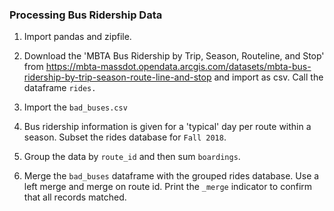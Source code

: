 ### Processing Bus Ridership Data

1. Import pandas and zipfile.

2. Download the 'MBTA Bus Ridership by Trip, Season, Routeline, and Stop' from https://mbta-massdot.opendata.arcgis.com/datasets/mbta-bus-ridership-by-trip-season-route-line-and-stop and import as csv. Call the dataframe `rides.`

3. Import the `bad_buses.csv`

4. Bus ridership information is given for a 'typical' day per route within a season. Subset the rides database for `Fall 2018`.

5. Group the data by `route_id` and then sum `boardings`.

6. Merge the `bad_buses` dataframe with the grouped rides database. Use a left merge and merge on route id. Print the `_merge` indicator to confirm that all records matched.

